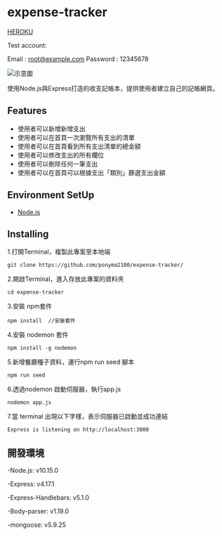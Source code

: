 # expense-tracker
[HEROKU](https://peaceful-spire-26752.herokuapp.com/ "title text!")

Test account:

Email	: root@example.com
Password : 12345678

![示意圖](https://i.imgur.com/tbmVug6.png)

使用Node.js與Express打造的收支記帳本，提供使用者建立自己的記帳網頁。

## Features

 - 使用者可以新增新增支出
 - 使用者可以在首頁一次瀏覽所有支出的清單
 - 使用者可以在首頁看到所有支出清單的總金額
 - 使用者可以修改支出的所有欄位
 - 使用者可以刪除任何一筆支出
 - 使用者可以在首頁可以根據支出「類別」篩選支出金額

## Environment SetUp

 - [Node.js](https://nodejs.org/en/ "title text!")
 
## Installing 

1.打開Terminal，複製此專案至本地端

```
git clone https://github.com/ponyma2100/expense-tracker/
```

2.開啟Terminal，進入存放此專案的資料夾

```
cd expense-tracker
```

3.安裝 npm套件

```
npm install  //安裝套件
```

4.安裝 nodemon 套件

```
npm install -g nodemon
```

5.新增餐廳種子資料，運行npm run seed 腳本

```
npm run seed
```

6.透過nodemon 啟動伺服器，執行app.js

```
nodemon app.js
```

7.當 terminal 出現以下字樣，表示伺服器已啟動並成功連結

```
Express is listening on http://localhost:3000
```

## 開發環境

-Node.js: v10.15.0

-Express: v4.17.1

-Express-Handlebars: v5.1.0

-Body-parser: v1.19.0

-mongoose: v5.9.25
